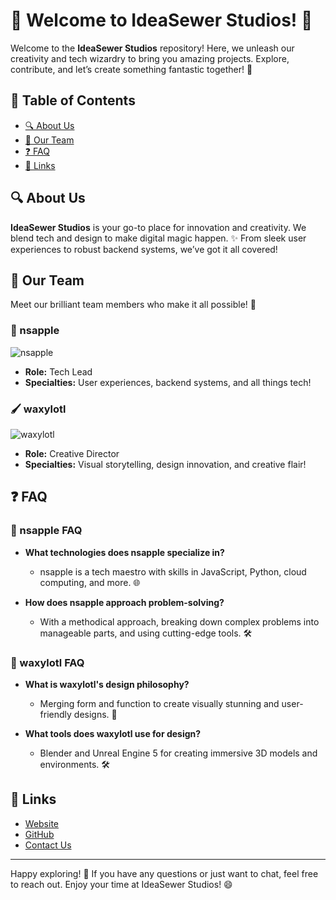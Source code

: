 # 🎉 Welcome to IdeaSewer Studios! 🎉

Welcome to the **IdeaSewer Studios** repository! Here, we unleash our creativity and tech wizardry to bring you amazing projects. Explore, contribute, and let’s create something fantastic together! 🌟

## 📜 Table of Contents

- [🔍 About Us](#about-us)
- [👥 Our Team](#our-team)
- [❓ FAQ](#faq)
- [🔗 Links](#links)

## 🔍 About Us

**IdeaSewer Studios** is your go-to place for innovation and creativity. We blend tech and design to make digital magic happen. ✨ From sleek user experiences to robust backend systems, we’ve got it all covered!

## 👥 Our Team

Meet our brilliant team members who make it all possible! 🤝

### 🎩 nsapple

![nsapple](https://example.com/nsapple.png)
- **Role:** Tech Lead
- **Specialties:** User experiences, backend systems, and all things tech!

### 🖌️ waxylotl

![waxylotl]([https://example.com/wxy.png](https://discord.com/channels/@me/1261365518200344749/1278530748122665031))
- **Role:** Creative Director
- **Specialties:** Visual storytelling, design innovation, and creative flair!

## ❓ FAQ

### 🤔 nsapple FAQ

- **What technologies does nsapple specialize in?**
  - nsapple is a tech maestro with skills in JavaScript, Python, cloud computing, and more. 🌐

- **How does nsapple approach problem-solving?**
  - With a methodical approach, breaking down complex problems into manageable parts, and using cutting-edge tools. 🛠️

### 🎨 waxylotl FAQ

- **What is waxylotl's design philosophy?**
  - Merging form and function to create visually stunning and user-friendly designs. 🎨

- **What tools does waxylotl use for design?**
  - Blender and Unreal Engine 5 for creating immersive 3D models and environments. 🛠️

## 🔗 Links

- [Website](https://example.com)
- [GitHub](https://github.com/example)
- [Contact Us](mailto:contact@example.com)

---

Happy exploring! 🚀 If you have any questions or just want to chat, feel free to reach out. Enjoy your time at IdeaSewer Studios! 😄

